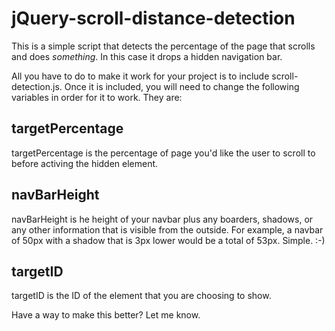 jQuery-scroll-distance-detection
================================

This is a simple script that detects the percentage of the page that scrolls and does *something*. In this case it drops a hidden navigation bar.

All you have to do to make it work for your project is to include scroll-detection.js. Once it is included, you will need to change the following variables in order for it to work. They are:

targetPercentage
----------------
targetPercentage is the percentage of page you'd like the user to scroll to before activing the hidden element.

navBarHeight
-------------
navBarHeight is he height of your navbar plus any boarders, shadows, or any other information that is visible from the outside. For example, a navbar of 50px with a shadow that is 3px lower would be a total of 53px. Simple. :-)

targetID
--------
targetID is the ID of the element that you are choosing to show.


Have a way to make this better? Let me know.
